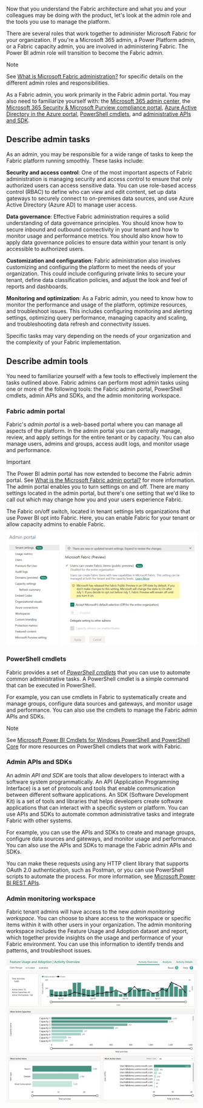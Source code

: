 Now that you understand the Fabric architecture and what you and your colleagues may be doing with the product, let's look at the admin role and the tools you use to manage the platform.

There are several roles that work together to administer Microsoft Fabric for your organization. If you're a Microsoft 365 admin, a Power Platform admin, or a Fabric capacity admin, you are involved in administering Fabric. The Power BI admin role will transition to become the Fabric admin.

> [!NOTE]
> See [What is Microsoft Fabric administration?](/fabric/admin/microsoft-fabric-admin) for specific details on the different admin roles and responsibilities.

As a Fabric admin, you work primarily in the Fabric admin portal. You may also need to familiarize yourself with: the [Microsoft 365 admin center](/microsoft-365/admin/admin-overview/admin-center-overview), the [Microsoft 365 Security & Microsoft Purview compliance portal](/microsoft-365/compliance/microsoft-365-compliance-center), [Azure Active Directory in the Azure portal](/azure/active-directory/fundamentals/active-directory-whatis), [PowerShell cmdlets](/powershell/power-bi/overview), and [administrative APIs and SDK](/rest/api/power-bi/admin).

## Describe admin tasks

As an admin, you may be responsible for a wide range of tasks to keep the Fabric platform running smoothly. These tasks include:

**Security and access control**: One of the most important aspects of Fabric administration is managing security and access control to ensure that only authorized users can access sensitive data. You can use role-based access control (RBAC) to define who can view and edit content, set up data gateways to securely connect to on-premises data sources, and use Azure Active Directory (Azure AD) to manage user access.  

**Data governance**: Effective Fabric administration requires a solid understanding of data governance principles. You should know how to secure inbound and outbound connectivity in your tenant and how to monitor usage and performance metrics. You should also know how to apply data governance policies to ensure data within your tenant is only accessible to authorized users.

**Customization and configuration**: Fabric administration also involves customizing and configuring the platform to meet the needs of your organization. This could include configuring private links to secure your tenant, define data classification policies, and adjust the look and feel of reports and dashboards.
  
**Monitoring and optimization**: As a Fabric admin, you need to know how to monitor the performance and usage of the platform, optimize resources, and troubleshoot issues. This includes configuring monitoring and alerting settings, optimizing query performance, managing capacity and scaling, and troubleshooting data refresh and connectivity issues.

Specific tasks may vary depending on the needs of your organization and the complexity of your Fabric implementation.

## Describe admin tools

You need to familiarize yourself with a few tools to effectively implement the tasks outlined above. Fabric admins can perform most admin tasks using one or more of the following tools: the Fabric admin portal, PowerShell cmdlets, admin APIs and SDKs, and the admin monitoring workspace.

### Fabric admin portal

Fabric's *admin portal* is a web-based portal where you can manage all aspects of the platform. In the admin portal you can centrally manage, review, and apply settings for the entire tenant or by capacity. You can also manage users, admins and groups, access audit logs, and monitor usage and performance.

> [!IMPORTANT]
> The Power BI admin portal has now extended to become the Fabric admin portal. See [What is the Microsoft Fabric admin portal?](/fabric/admin/admin-center) for more information.
The admin portal enables you to turn settings on and off. There are many settings located in the admin portal, but there's one setting that we'd like to call out which may change how you and your users experience Fabric.

The Fabric on/off switch, located in tenant settings lets organizations that use Power BI opt into Fabric. Here, you can enable Fabric for your tenant or allow capacity admins to enable Fabric.

![Screenshot of Tenant settings in admin portal.](../media/admin-delegation.png)

### PowerShell cmdlets

Fabric provides a set of *[PowerShell cmdlets](/powershell/scripting/powershell-commands)* that you can use to automate common administrative tasks. A PowerShell cmdlet is a simple command that can be executed in PowerShell.

For example, you can use cmdlets in Fabric to systematically create and manage groups, configure data sources and gateways, and monitor usage and performance. You can also use the cmdlets to manage the Fabric admin APIs and SDKs.

> [!NOTE]
> See [Microsoft Power BI Cmdlets for Windows PowerShell and PowerShell Core](/powershell/power-bi/overview) for more resources on PowerShell cmdlets that work with Fabric.

### Admin APIs and SDKs

An admin *API and SDK* are tools that allow developers to interact with a software system programmatically. An API (Application Programming Interface) is a set of protocols and tools that enable communication between different software applications. An SDK (Software Development Kit) is a set of tools and libraries that helps developers create software applications that can interact with a specific system or platform. You can use APIs and SDKs to automate common administrative tasks and integrate Fabric with other systems.

For example, you can use the APIs and SDKs to create and manage groups, configure data sources and gateways, and monitor usage and performance. You can also use the APIs and SDKs to manage the Fabric admin APIs and SDKs.

You can make these requests using any HTTP client library that supports OAuth 2.0 authentication, such as Postman, or you can use PowerShell scripts to automate the process. For more information, see [Microsoft Power BI REST APIs](/rest/api/power-bi/).

### Admin monitoring workspace

Fabric tenant admins will have access to the new *admin monitoring workspace*. You can choose to share access to the workspace or specific items within it with other users in your organization. The admin monitoring workspace includes the Feature Usage and Adoption dataset and report, which together provide insights on the usage and performance of your Fabric environment. You can use this information to identify trends and patterns, and troubleshoot issues.

![Screenshot of the Admin monitoring report.](../media/admin-monitoring-report.png)
